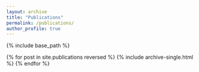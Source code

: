 ```yaml
---
layout: archive
title: "Publications"
permalink: /publications/
author_profile: true
---
```

{% include base_path %}

{% for post in site.publications reversed %}
  {% include archive-single.html %}
{% endfor %}


